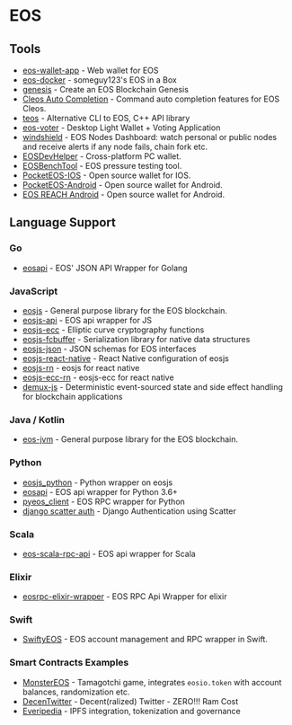 # EOS

## Tools
- [eos-wallet-app](https://github.com/EOSIO/eos-wallet-app) - Web wallet for EOS
- [eos-docker](https://github.com/Someguy123/eos-docker) - someguy123's EOS in a Box
- [genesis](https://github.com/EOSIO/genesis) - Create an EOS Blockchain Genesis
- [Cleos Auto Completion](https://github.com/hexlant/cleos-auto-completion) - Command auto completion features for EOS Cleos.
- [teos](https://github.com/tokenika/teos) - Alternative CLI to EOS, C++ API library
- [eos-voter](https://github.com/greymass/eos-voter) - Desktop Light Wallet + Voting Application
- [windshield](https://github.com/cypherglassdotcom/windshield) - EOS Nodes Dashboard: watch personal or public nodes and receive alerts if any node fails, chain fork etc.
- [EOSDevHelper](https://github.com/OracleChain/EOSDevHelper) - Cross-platform PC wallet.
- [EOSBenchTool](https://github.com/OracleChain/EOSBenchTool) - EOS pressure testing tool.
- [PocketEOS-IOS](https://github.com/OracleChain/PocketEOS-IOS) - Open source wallet for IOS.
- [PocketEOS-Android](https://github.com/OracleChain/PocketEOS-Android) - Open source wallet for Android.
- [EOS REACH Android](https://github.com/memtrip/eosreach) - Open source wallet for Android.

## Language Support

### Go
- [eosapi](https://github.com/abourget/eosapi) - EOS' JSON API Wrapper for Golang

### JavaScript
- [eosjs](https://github.com/EOSIO/eosjs) - General purpose library for the EOS blockchain.
- [eosjs-api](https://github.com/EOSIO/eosjs) - EOS api wrapper for JS
- [eosjs-ecc](https://github.com/EOSIO/eosjs-ecc) - Elliptic curve cryptography functions
- [eosjs-fcbuffer](https://github.com/EOSIO/eosjs-ecc) - Serialization library for native data structures
- [eosjs-json](https://github.com/EOSIO/eosjs-json) - JSON schemas for EOS interfaces
- [eosjs-react-native](https://github.com/EvaCoop/eosjs-react-native) - React Native configuration of eosjs
- [eosjs-rn](https://github.com/Game-X-Coin/eosjs-rn) - eosjs for react native
- [eosjs-ecc-rn](https://github.com/Game-X-Coin/eosjs-ecc-rn) - eosjs-ecc for react native
- [demux-js](https://github.com/EOSIO/demux-js) - Deterministic event-sourced state and side effect handling for blockchain applications

### Java / Kotlin
- [eos-jvm](https://github.com/memtrip/eos-jvm) - General purpose library for the EOS blockchain.

### Python
- [eosjs_python](https://github.com/EvaCoop/eosjs_python) - Python wrapper on eosjs
- [eosapi](https://github.com/Netherdrake/py-eos-api) - EOS api wrapper for Python 3.6+
- [pyeos_client](https://github.com/EvaCoop/pyeos_client) - EOS RPC wrapper for Python
- [django scatter auth](https://github.com/Bearle/django-scatter-auth) - Django Authentication using Scatter

### Scala
- [eos-scala-rpc-api](https://github.com/nsjames/EOS-Scala-RPC-API) - EOS api wrapper for Scala

### Elixir

- [eosrpc-elixir-wrapper](https://github.com/BeSpiral/eosrpc-elixir-wrapper) - EOS RPC Api Wrapper for elixir

### Swift

- [SwiftyEOS](https://github.com/ProChain/SwiftyEOS) - EOS account management and RPC wrapper in Swift.

### Smart Contracts Examples

- [MonsterEOS](https://github.com/leordev/monstereos) - Tamagotchi game, integrates `eosio.token` with account balances, randomization etc.
- [DecenTwitter](https://github.com/kesar/decentwitter) - Decent(ralized) Twitter - ZERO!!! Ram Cost
- [Everipedia](https://github.com/EveripediaNetwork/Everipedia) - IPFS integration, tokenization and governance